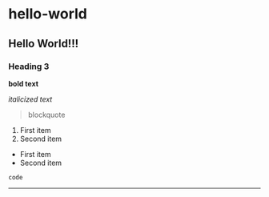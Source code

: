 # hello-world
## Hello World!!!
### Heading 3

**bold text**

*italicized text*

> blockquote

1. First item
2. Second item

- First item
- Second item

`code`

---
